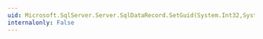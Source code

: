 ```yaml
---
uid: Microsoft.SqlServer.Server.SqlDataRecord.SetGuid(System.Int32,System.Guid)
internalonly: False
---
```

